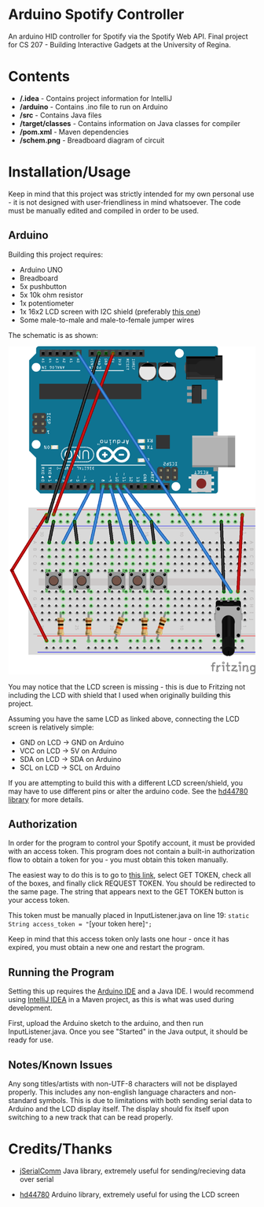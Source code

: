 # Arduino Spotify Controller
An arduino HID controller for Spotify via the Spotify Web API.
Final project for CS 207 - Building Interactive Gadgets at the University of Regina.

# Contents
* <b>/.idea</b> - Contains project information for IntelliJ
* <b>/arduino</b> - Contains .ino file to run on Arduino
* <b>/src</b> - Contains Java files
* <b>/target/classes</b> - Contains information on Java classes for compiler
* <b>/pom.xml</b> - Maven dependencies
* <b>/schem.png</b> - Breadboard diagram of circuit

# Installation/Usage
Keep in mind that this project was strictly intended for my own personal use - it is not designed with user-friendliness in mind whatsoever. The code must be manually edited and compiled in order to be used.
## Arduino
Building this project requires:

* Arduino UNO
* Breadboard
* 5x pushbutton
* 5x 10k ohm resistor
* 1x potentiometer
* 1x 16x2 LCD screen with I2C shield (preferably [this one](https://www.amazon.ca/gp/product/B019K5X53O/ref=ppx_yo_dt_b_asin_title_o03_s00?ie=UTF8&psc=1))
* Some male-to-male and male-to-female jumper wires

The schematic is as shown:

![Schematic](./schem.png)

You may notice that the LCD screen is missing - this is due to Fritzing not including the LCD with shield that I used when originally building this project.

Assuming you have the same LCD as linked above, connecting the LCD screen is relatively simple:
* GND on LCD -> GND on Arduino
* VCC on LCD -> 5V on Arduino
* SDA on LCD -> SDA on Arduino
* SCL on LCD -> SCL on Arduino

If you are attempting to build this with a different LCD screen/shield, you may have to use different pins or alter the arduino code. See the [hd44780 library](https://www.arduino.cc/reference/en/libraries/hd44780/) for more details.

## Authorization
In order for the program to control your Spotify account, it must be provided with an access token. This program does not contain a built-in authorization flow to obtain a token for you - you must obtain this token manually.

The easiest way to do this is to go to [this link](https://developer.spotify.com/console/get-album-tracks/), select GET TOKEN, check all of the boxes, and finally click REQUEST TOKEN. You should be redirected to the same page. The string that appears next to the GET TOKEN button is your access token.

This token must be manually placed in InputListener.java on line 19: `static String access_token = "`\[your token here\]`";`

Keep in mind that this access token only lasts one hour - once it has expired, you must obtain a new one and restart the program.

## Running the Program
Setting this up requires the [Arduino IDE](https://www.arduino.cc/en/software) and a Java IDE. I would recommend using [IntelliJ IDEA](https://www.jetbrains.com/idea/) in a Maven project, as this is what was used during development.

First, upload the Arduino sketch to the arduino, and then run InputListener.java. Once you see "Started" in the Java output, it should be ready for use.

##  Notes/Known Issues

Any song titles/artists with non-UTF-8 characters will not be displayed properly. This includes any non-english language characters and non-standard symbols. This is due to limitations with both sending serial data to Arduino and the LCD display itself. The display should fix itself upon switching to a new track that can be read properly.

# Credits/Thanks
* [jSerialComm](https://fazecast.github.io/jSerialComm/) Java library, extremely useful for sending/recieving data over serial

* [hd44780](https://www.arduino.cc/reference/en/libraries/hd44780/) Arduino library, extremely useful for using the LCD screen

